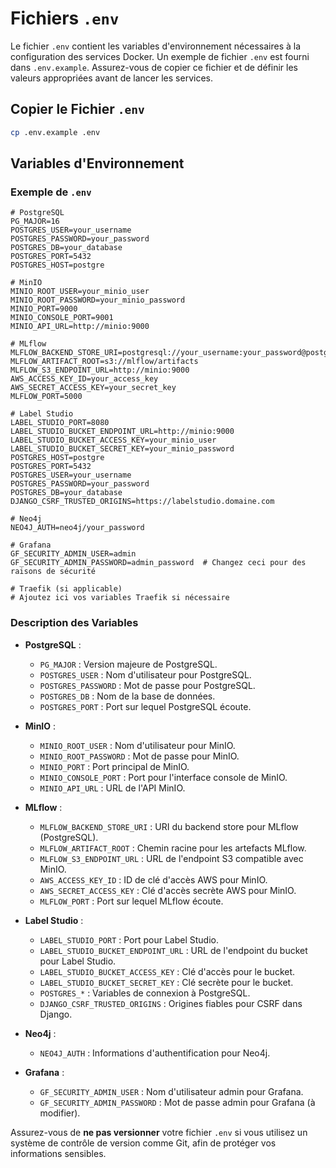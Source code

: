 # Fichiers `.env`

Le fichier `.env` contient les variables d'environnement nécessaires à la configuration des services Docker. Un exemple de fichier `.env` est fourni dans `.env.example`. Assurez-vous de copier ce fichier et de définir les valeurs appropriées avant de lancer les services.

## Copier le Fichier `.env`

```bash
cp .env.example .env
```

## Variables d'Environnement

### Exemple de `.env`

```env
# PostgreSQL
PG_MAJOR=16
POSTGRES_USER=your_username
POSTGRES_PASSWORD=your_password
POSTGRES_DB=your_database
POSTGRES_PORT=5432
POSTGRES_HOST=postgre

# MinIO
MINIO_ROOT_USER=your_minio_user
MINIO_ROOT_PASSWORD=your_minio_password
MINIO_PORT=9000
MINIO_CONSOLE_PORT=9001
MINIO_API_URL=http://minio:9000

# MLflow
MLFLOW_BACKEND_STORE_URI=postgresql://your_username:your_password@postgre:5432/your_database
MLFLOW_ARTIFACT_ROOT=s3://mlflow/artifacts
MLFLOW_S3_ENDPOINT_URL=http://minio:9000
AWS_ACCESS_KEY_ID=your_access_key
AWS_SECRET_ACCESS_KEY=your_secret_key
MLFLOW_PORT=5000

# Label Studio
LABEL_STUDIO_PORT=8080
LABEL_STUDIO_BUCKET_ENDPOINT_URL=http://minio:9000
LABEL_STUDIO_BUCKET_ACCESS_KEY=your_minio_user
LABEL_STUDIO_BUCKET_SECRET_KEY=your_minio_password
POSTGRES_HOST=postgre
POSTGRES_PORT=5432
POSTGRES_USER=your_username
POSTGRES_PASSWORD=your_password
POSTGRES_DB=your_database
DJANGO_CSRF_TRUSTED_ORIGINS=https://labelstudio.domaine.com

# Neo4j
NEO4J_AUTH=neo4j/your_password

# Grafana
GF_SECURITY_ADMIN_USER=admin
GF_SECURITY_ADMIN_PASSWORD=admin_password  # Changez ceci pour des raisons de sécurité

# Traefik (si applicable)
# Ajoutez ici vos variables Traefik si nécessaire
```

### Description des Variables

- **PostgreSQL** :
  - `PG_MAJOR` : Version majeure de PostgreSQL.
  - `POSTGRES_USER` : Nom d'utilisateur pour PostgreSQL.
  - `POSTGRES_PASSWORD` : Mot de passe pour PostgreSQL.
  - `POSTGRES_DB` : Nom de la base de données.
  - `POSTGRES_PORT` : Port sur lequel PostgreSQL écoute.

- **MinIO** :
  - `MINIO_ROOT_USER` : Nom d'utilisateur pour MinIO.
  - `MINIO_ROOT_PASSWORD` : Mot de passe pour MinIO.
  - `MINIO_PORT` : Port principal de MinIO.
  - `MINIO_CONSOLE_PORT` : Port pour l'interface console de MinIO.
  - `MINIO_API_URL` : URL de l'API MinIO.

- **MLflow** :
  - `MLFLOW_BACKEND_STORE_URI` : URI du backend store pour MLflow (PostgreSQL).
  - `MLFLOW_ARTIFACT_ROOT` : Chemin racine pour les artefacts MLflow.
  - `MLFLOW_S3_ENDPOINT_URL` : URL de l'endpoint S3 compatible avec MinIO.
  - `AWS_ACCESS_KEY_ID` : ID de clé d'accès AWS pour MinIO.
  - `AWS_SECRET_ACCESS_KEY` : Clé d'accès secrète AWS pour MinIO.
  - `MLFLOW_PORT` : Port sur lequel MLflow écoute.

- **Label Studio** :
  - `LABEL_STUDIO_PORT` : Port pour Label Studio.
  - `LABEL_STUDIO_BUCKET_ENDPOINT_URL` : URL de l'endpoint du bucket pour Label Studio.
  - `LABEL_STUDIO_BUCKET_ACCESS_KEY` : Clé d'accès pour le bucket.
  - `LABEL_STUDIO_BUCKET_SECRET_KEY` : Clé secrète pour le bucket.
  - `POSTGRES_*` : Variables de connexion à PostgreSQL.
  - `DJANGO_CSRF_TRUSTED_ORIGINS` : Origines fiables pour CSRF dans Django.

- **Neo4j** :
  - `NEO4J_AUTH` : Informations d'authentification pour Neo4j.

- **Grafana** :
  - `GF_SECURITY_ADMIN_USER` : Nom d'utilisateur admin pour Grafana.
  - `GF_SECURITY_ADMIN_PASSWORD` : Mot de passe admin pour Grafana (à modifier).

Assurez-vous de **ne pas versionner** votre fichier `.env` si vous utilisez un système de contrôle de version comme Git, afin de protéger vos informations sensibles.
```
